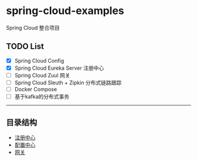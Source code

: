 # spring-cloud-examples
Spring Cloud 整合项目


## TODO List

* [x] Spring Cloud Config
* [x] Spring Cloud Eureka Server 注册中心
* [ ] Spring Cloud Zuul 网关
* [ ] Spring Cloud Sleuth + Zipkin 分布式链路跟踪
* [ ] Docker Compose
* [ ] 基于kafka的分布式事务
--- 

## 目录结构

- [注册中心](registry)
- [配置中心](config)
- [网关](gateway)